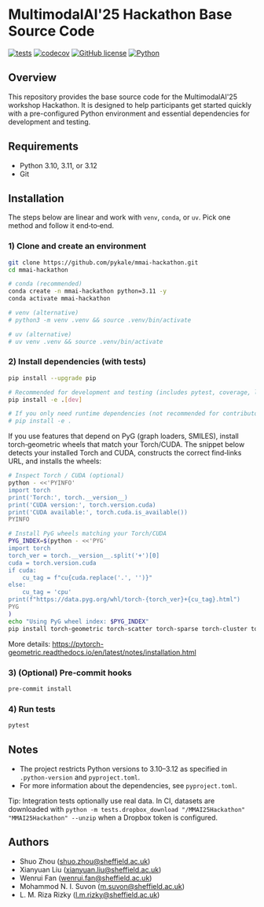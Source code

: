 # MultimodalAI'25 Hackathon Base Source Code

[![tests](https://github.com/pykale/mmai-hackathon/workflows/test/badge.svg)](https://github.com/pykale/mmai-hackathon/actions/workflows/test.yml)
[![codecov](https://codecov.io/gh/pykale/mmai-hackathon/branch/main/graph/badge.svg?token=jmIYPbA2le)](https://codecov.io/gh/pykale/mmai-hackathon)
[![GitHub license](https://img.shields.io/badge/license-MIT-blue.svg)](https://github.com/pykale/mmai-hackathon/blob/main/LICENSE)
[![Python](https://img.shields.io/badge/python-3.10%20%7C%203.11%20%7C%203.12-blue)](https://www.python.org)

## Overview

This repository provides the base source code for the MultimodalAI'25 workshop Hackathon. It is designed to help participants get started quickly with a pre-configured Python environment and essential dependencies for development and testing.

## Requirements

- Python 3.10, 3.11, or 3.12
- Git

## Installation

The steps below are linear and work with `venv`, `conda`, or `uv`. Pick one method and follow it end‑to‑end.

### 1) Clone and create an environment

```bash
git clone https://github.com/pykale/mmai-hackathon.git
cd mmai-hackathon

# conda (recommended)
conda create -n mmai-hackathon python=3.11 -y
conda activate mmai-hackathon

# venv (alternative)
# python3 -m venv .venv && source .venv/bin/activate

# uv (alternative)
# uv venv .venv && source .venv/bin/activate
```

### 2) Install dependencies (with tests)

```bash
pip install --upgrade pip

# Recommended for development and testing (includes pytest, coverage, linters)
pip install -e .[dev]

# If you only need runtime dependencies (not recommended for contributors):
# pip install -e .
```

If you use features that depend on PyG (graph loaders, SMILES), install torch‑geometric wheels that match your Torch/CUDA.
The snippet below detects your installed Torch and CUDA, constructs the correct find‑links URL, and installs the wheels:

```bash
# Inspect Torch / CUDA (optional)
python - <<'PYINFO'
import torch
print('Torch:', torch.__version__)
print('CUDA version:', torch.version.cuda)
print('CUDA available:', torch.cuda.is_available())
PYINFO

# Install PyG wheels matching your Torch/CUDA
PYG_INDEX=$(python - <<'PYG'
import torch
torch_ver = torch.__version__.split('+')[0]
cuda = torch.version.cuda
if cuda:
    cu_tag = f"cu{cuda.replace('.', '')}"
else:
    cu_tag = 'cpu'
print(f"https://data.pyg.org/whl/torch-{torch_ver}+{cu_tag}.html")
PYG
)
echo "Using PyG wheel index: $PYG_INDEX"
pip install torch-geometric torch-scatter torch-sparse torch-cluster torch-spline-conv -f "$PYG_INDEX"
```

More details: https://pytorch-geometric.readthedocs.io/en/latest/notes/installation.html

### 3) (Optional) Pre‑commit hooks

```bash
pre-commit install
```

### 4) Run tests

```bash
pytest
```

## Notes

- The project restricts Python versions to 3.10–3.12 as specified in `.python-version` and `pyproject.toml`.
- For more information about the dependencies, see `pyproject.toml`.

Tip: Integration tests optionally use real data. In CI, datasets are downloaded with `python -m tests.dropbox_download "/MMAI25Hackathon" "MMAI25Hackathon" --unzip` when a Dropbox token is configured.

## Authors

- Shuo Zhou (<shuo.zhou@sheffield.ac.uk>)
- Xianyuan Liu (<xianyuan.liu@sheffield.ac.uk>)
- Wenrui Fan (<wenrui.fan@sheffield.ac.uk>)
- Mohammod N. I. Suvon (<m.suvon@sheffield.ac.uk>)
- L. M. Riza Rizky (<l.m.rizky@sheffield.ac.uk>)
